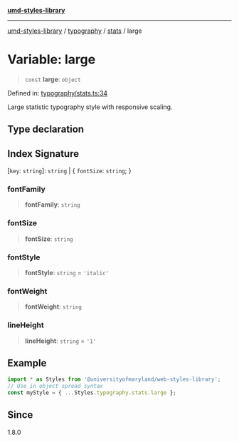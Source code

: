 [**umd-styles-library**](../../../../README.md)

***

[umd-styles-library](../../../../modules.md) / [typography](../../../README.md) / [stats](../README.md) / large

# Variable: large

> `const` **large**: `object`

Defined in: [typography/stats.ts:34](https://github.com/UMD-Digital/design-system/blob/2d95010ba8e3e1595ebab66599330577b600c5fb/packages/styles/source/typography/stats.ts#L34)

Large statistic typography style with responsive scaling.

## Type declaration

## Index Signature

\[`key`: `string`\]: `string` \| \{ `fontSize`: `string`; \}

### fontFamily

> **fontFamily**: `string`

### fontSize

> **fontSize**: `string`

### fontStyle

> **fontStyle**: `string` = `'italic'`

### fontWeight

> **fontWeight**: `string`

### lineHeight

> **lineHeight**: `string` = `'1'`

## Example

```typescript
import * as Styles from '@universityofmaryland/web-styles-library';
// Use in object spread syntax
const myStyle = { ...Styles.typography.stats.large };
```

## Since

1.8.0
